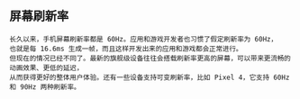 ##   屏幕刷新率 
    长久以来，手机屏幕刷新率都是 60Hz。应用和游戏开发者也习惯了假定刷新率为 60Hz，
    也就是每 16.6ms 生成一帧，而且这样开发出来的应用和游戏都会正常进行。
    但现在的情况已经不同了。最新的旗舰级设备往往会搭载刷新率更高的屏幕，可以带来更流畅的动画效果、更低的延迟，
    从而获得更好的整体用户体验。还有一些设备支持可变刷新率，比如 Pixel 4，它支持 60Hz 和 90Hz 两种刷新率。
    
    
##  